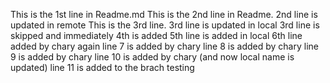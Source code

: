This is the 1st line in Readme.md
This is the 2nd line in Readme. 2nd line is updated in remote
This is the 3rd line. 3rd line is updated in local 
3rd line is skipped and immediately 4th is added
5th line is added in local
6th line added by chary again
line 7 is added by chary
line 8 is added by  chary
line 9 is added by chary
line 10 is added by chary (and now local name is updated)
line 11 is added to the brach testing
